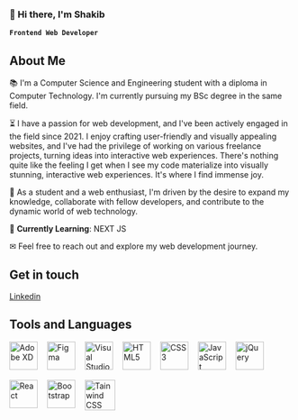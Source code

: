 ### 👋 Hi there, I'm Shakib

**`Frontend Web Developer`**

<h2>About Me</h2>
📚 I'm a Computer Science and Engineering student with a diploma in Computer Technology. I'm currently pursuing my BSc degree in the same field.  

<p></p>

⏳ I have a passion for web development, and I've been actively engaged in the field since 2021. I enjoy crafting user-friendly and visually appealing websites, and I've had the privilege of working on various freelance projects, turning ideas into interactive web experiences. There's nothing quite like the feeling I get when I see my code materialize into visually stunning, interactive web experiences. It's where I find immense joy. 

🚀 As a student and a web enthusiast, I'm driven by the desire to expand my knowledge, collaborate with fellow developers, and contribute to the dynamic world of web technology.

📖 **Currently Learning**: NEXT JS

<p>✉ Feel free to reach out and explore my web development journey.</p>

<h2>Get in touch</h2>
<a href="https://www.linkedin.com/in/shakib-rahman-0b0330297/" target="_blank">
  Linkedin
</a>

<h2>Tools and Languages</h2>
<img align="left" width="50px" src="https://cdn.jsdelivr.net/gh/devicons/devicon/icons/xd/xd-plain.svg" style="padding-right: 14px; margin-bottom: 18px" alt="Adobe XD" />
<img align="left" width="50px" src="https://cdn.jsdelivr.net/gh/devicons/devicon/icons/figma/figma-original.svg" style="padding-right: 14px; margin-bottom: 18px" alt="Figma" />
<img align="left" width="50px" src="https://cdn.jsdelivr.net/gh/devicons/devicon/icons/vscode/vscode-original.svg" style="padding-right: 14px; margin-bottom: 18px" alt="Visual Studio Code" />
<img align="left" width="50px" src="https://cdn.jsdelivr.net/gh/devicons/devicon/icons/html5/html5-original.svg" style="padding-right: 14px; margin-bottom: 18px" alt="HTML5" />
<img align="left" width="50px" src="https://cdn.jsdelivr.net/gh/devicons/devicon/icons/css3/css3-original.svg" style="padding-right: 14px; margin-bottom: 18px" alt="CSS3" />
<img align="left" width="50px" src="https://cdn.jsdelivr.net/gh/devicons/devicon/icons/javascript/javascript-original.svg" style="padding-right: 14px; margin-bottom: 18px" alt="JavaScript" />
<img align="left" width="50px" src="https://cdn.jsdelivr.net/gh/devicons/devicon/icons/jquery/jquery-original-wordmark.svg" style="padding-right: 14px; margin-bottom: 18px" alt="jQuery" />
<img align="left" width="50px" src="https://cdn.jsdelivr.net/gh/devicons/devicon/icons/react/react-original.svg" style="padding-right: 14px; margin-bottom: 18px" alt="React" />
<img align="left" width="50px" src="https://cdn.jsdelivr.net/gh/devicons/devicon/icons/bootstrap/bootstrap-original.svg" style="padding-right: 14px; margin-bottom: 18px" alt="Bootstrap" />
<img align="left" width="54px" src="https://cdn.jsdelivr.net/gh/devicons/devicon/icons/tailwindcss/tailwindcss-plain.svg" alt="Tainwind CSS" />
